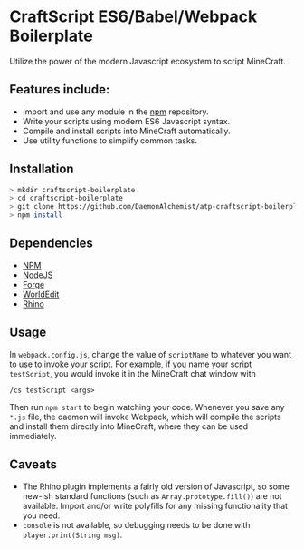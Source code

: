 # CraftScript ES6/Babel/Webpack Boilerplate #
Utilize the power of the modern Javascript ecosystem to script MineCraft.  

## Features include: ##
- Import and use any module in the [npm](http://npmjs.com) repository.
- Write your scripts using modern ES6 Javascript syntax.
- Compile and install scripts into MineCraft automatically.
- Use utility functions to simplify common tasks.

## Installation ##
```bash
> mkdir craftscript-boilerplate
> cd craftscript-boilerplate
> git clone https://github.com/DaemonAlchemist/atp-craftscript-boilerplate.git .
> npm install
```

## Dependencies ##
- [NPM](https://www.npmjs.com/)
- [NodeJS](https://nodejs.org/en/)
- [Forge](https://files.minecraftforge.net/)
- [WorldEdit](https://minecraft.curseforge.com/projects/worldedit)
- [Rhino](https://developer.mozilla.org/en-US/docs/Mozilla/Projects/Rhino)

## Usage ##
In `webpack.config.js`, change the value of `scriptName` to whatever you want to use to invoke your script.  For example, if you name your script `testScript`, you would invoke it in the MineCraft chat window with
```
/cs testScript <args>
```
Then run `npm start` to begin watching your code.  Whenever you save any `*.js` file, the daemon will invoke Webpack, which will compile the scripts and install them directly into MineCraft, where they can be used immediately.

## Caveats ##
- The Rhino plugin implements a fairly old version of Javascript, so some new-ish standard functions (such as `Array.prototype.fill()`) are not available.  Import and/or write polyfills for any missing functionality that you need.
- `console` is not available, so debugging needs to be done with `player.print(String msg)`.
